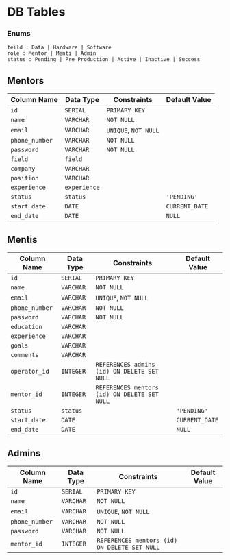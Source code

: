 # DB Tables

### Enums

`feild : Data | Hardware | Software`  
`role : Mentor | Menti | Admin`  
`status : Pending | Pre Production | Active | Inactive | Success`

## Mentors

| Column Name    | Data Type    | Constraints          | Default Value  |
|----------------|--------------|----------------------|----------------|
| `id`           | `SERIAL`     | `PRIMARY KEY`        |                |
| `name`         | `VARCHAR`    | `NOT NULL`           |                |
| `email`        | `VARCHAR`    | `UNIQUE`, `NOT NULL` |                |
| `phone_number` | `VARCHAR`    | `NOT NULL`           |                |
| `password`     | `VARCHAR`    | `NOT NULL`           |                |
| `field`        | `field`      |                      |                |
| `company`      | `VARCHAR`    |                      |                |
| `position`     | `VARCHAR`    |                      |                |
| `experience`   | `experience` |                      |                |
| `status`       | `status`     |                      | `'PENDING'`    |
| `start_date`   | `DATE`       |                      | `CURRENT_DATE` |
| `end_date`     | `DATE`       |                      | `NULL`         |  

## Mentis

| Column Name    | Data Type | Constraints                                  | Default Value  |
|----------------|-----------|----------------------------------------------|----------------|
| `id`           | `SERIAL`  | `PRIMARY KEY`                                |                |
| `name`         | `VARCHAR` | `NOT NULL`                                   |                |
| `email`        | `VARCHAR` | `UNIQUE`, `NOT NULL`                         |                |
| `phone_number` | `VARCHAR` | `NOT NULL`                                   |                |
| `password`     | `VARCHAR` | `NOT NULL`                                   |                |
| `education`    | `VARCHAR` |                                              |                |
| `experience`   | `VARCHAR` |                                              |                |
| `goals`        | `VARCHAR` |                                              |                |
| `comments`     | `VARCHAR` |                                              |                |
| `operator_id`  | `INTEGER` | `REFERENCES admins (id) ON DELETE SET NULL`  |                |
| `mentor_id`    | `INTEGER` | `REFERENCES mentors (id) ON DELETE SET NULL` |                |
| `status`       | `status`  |                                              | `'PENDING'`    |
| `start_date`   | `DATE`    |                                              | `CURRENT_DATE` |
| `end_date`     | `DATE`    |                                              | `NULL`         |  

## Admins

| Column Name    | Data Type | Constraints                                  | Default Value |
|----------------|-----------|----------------------------------------------|---------------|
| `id`           | `SERIAL`  | `PRIMARY KEY`                                |               |
| `name`         | `VARCHAR` | `NOT NULL`                                   |               |
| `email`        | `VARCHAR` | `UNIQUE`, `NOT NULL`                         |               |
| `phone_number` | `VARCHAR` | `NOT NULL`                                   |               |
| `password`     | `VARCHAR` | `NOT NULL`                                   |               |
| `mentor_id`    | `INTEGER` | `REFERENCES mentors (id) ON DELETE SET NULL` |               |

